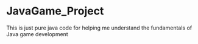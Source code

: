 # JavaGame_Project
This is just pure java code for helping me understand the fundamentals of Java game development
